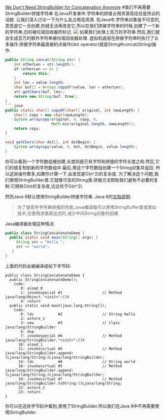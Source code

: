 [We Don't Need StringBuilder for Concatenation Anymore](https://dzone.com/articles/string-concatenation-performacne-improvement-in-ja)
#我们不再需要StringBuilder拼接字符串
在Java开发者中,字符串的拼接占用资源高往往是热议的话题.
让我们深入讨论一下为什么会占用高资源.
在Java中,字符串对象是不可变的,意思是它一旦创建,你就无法再改变它.所以在我们拼接字符串的时候,创建了一个新的字符串,旧的被垃圾回收器所标记.
![](https://dzone.com/storage/temp/3747916-string-immutable.png)
如果我们处理上百万的字符串.然后,我们就会生成百万的额外字符串被垃圾回收器处理.
虚拟机底层在拼接字符串时执行了众多操作.拼接字符串最直接的点操作(dot operator)就是String#concat(String)操作.
``` java
public String concat(String str) {
    int otherLen = str.length();
    if (otherLen == 0) {
        return this;
    }
    int len = value.length;
    char buf[] = Arrays.copyOf(value, len + otherLen);
    str.getChars(buf, len);
    return new String(buf, true);
}
``` java
public static char[] copyOf(char[] original, int newLength) {
    char[] copy = new char[newLength];
    System.arraycopy(original, 0, copy, 0,
                     Math.min(original.length, newLength));
    return copy;
}
```
``` java
void getChars(char dst[], int dstBegin) {
    System.arraycopy(value, 0, dst, dstBegin, value.length);
}
```
你可以看到一个字符数组被创建,长度则是已有字符和拼接的字符长度之和.然后,它们的值复制到新的字符数组中.最后,用这个字符数组创建一个String对象并返回.
所以这些操作繁多,如果你计算一下,会发现是O(n^2)的复杂度.
为了解决这个问题,我们使用StringBuilder类.它就像可变的String类.拼接方法帮助我们避免不必要的复制.它拥有O(n)的复杂度,远远优于O(n^2).

然而Java 8默认使用StringBuilder拼接字符串.
Java 8的[文档说明](https://docs.oracle.com/javase/specs/jls/se8/html/jls-15.html#jls-15.18.1):
>为了提高字字符串拼接的性能,Java编译器可以使用StringBuffer类或类似技术,在使用求值表达式时,减少中间String对象的创建.

Java编译器处理这种情况:
``` java
public class StringConcatenateDemo {
  public static void main(String[] args) {
     String str = "Hello ";
     str += "world";
   }
}
```
上面的代码会被编译成如下字节码:
``` 
public class StringConcatenateDemo {
  public StringConcatenateDemo();
    Code:
       0: aload_0
       1: invokespecial #1                  // Method java/lang/Object."<init>":()V
       4: return
  public static void main(java.lang.String[]);
    Code:
       0: ldc           #2                  // String Hello
       2: astore_1
       3: new           #3                  // class java/lang/StringBuilder
       6: dup
       7: invokespecial #4                  // Method java/lang/StringBuilder."<init>":()V
      10: aload_1
      11: invokevirtual #5                  // Method java/lang/StringBuilder.append:(Ljava/lang/String;)Ljava/lang/StringBuilder;
      14: ldc           #6                  // String world
      16: invokevirtual #5                  // Method java/lang/StringBuilder.append:(Ljava/lang/String;)Ljava/lang/StringBuilder;
      19: invokevirtual #7                  // Method java/lang/StringBuilder.toString:()Ljava/lang/String;
      22: astore_1
      23: return
}
```
你可以在这些字节码中看到,使用了StringBuilder.所以我们在Java 8中不再需要使用StringBuilder.